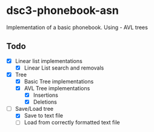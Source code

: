 # dsc3-phonebook-asn

Implementation of a basic phonebook.
Using - AVL trees

## Todo

- [X] Linear list implementations
  - [X] Linear List search and removals
- [X] Tree
  - [X] Basic Tree implementations
  - [X] AVL Tree implementations
    - [X] Insertions
    - [X] Deletions
- [ ] Save/Load tree
  - [X] Save to text file
  - [ ] Load from correctly formatted text file

